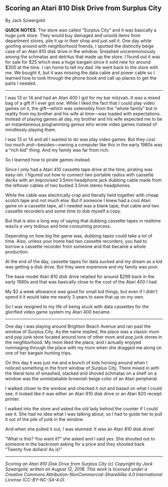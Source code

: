 ## Scoring an Atari 810 Disk Drive from Surplus City

By Jack Szwergold

**QUICK NOTES**: The store was called “Surplus City” and it was basically a huge junk store. They would buy damaged and unsold items from department stores, pile it up in their shop and just sell it. One day while goofing around with neighborhood friends, I spotted the distinctly beige case of an Atari 810 disk drive in the window. Smashed unceremoniously among the schmatas and detritus that made up the store. I found out it was for sale for $25 which was a huge bargain since it sold new for around $300 at the time. I ran home to tell my dad. He went back to the store with me. We bought it, but it was missing the data cable and power cable so I learned how to look through the phone book and call up places to get the parts I needed.

***

I was 13 or 14 and had an Atari 400 I got for my bar mitzvah. It was a mixed bag of a gift if I ever got one. While I liked the fact that I could play video games on it, the gift—which was ostensibly from the “whole family” but in reality from my brother and his wife at time—was loaded with expectations. Instead of playing games all day, my brother and his wife expected me to be an instantaneous programming genius who wrote video games instead of mindlessly playing them.

I was 13 or 14 and all I wanted to do was play video games. But they cost too much and—besides—owning a computer like this in the early 1980s was a “rich kid” thing. And my family was far from rich.

So I learned how to pirate games instead.

Since I only had a Atari 410 cassette tape drive at the time, pirating was easy-ish. I figured out how to connect two portable radios with cassette decks with an improvised 3.5mm headphone jack dubbing cable made from the leftover cables of two busted 3.5mm stereo headphones.

While the cable was electrically crap and literally held together with cheap scotch tape and not much else. But if someone I knew had a cool Atari game on a cassette tape, all I needed was a blank tape, that cable and two cassette recorders and some time to dub myself a copy.

But that is also a long way of saying that dubbing cassette tapes in realtime was/is a very tedious and time consuming process.

Depending on how big the game was, dubbing tapes could take a lot of time. Also, unless your home had two cassette recorders, you had to borrow a cassette recorder from someone and that became a whole production.

At the end of the day, cassette tapes for data sucked and my dream as a kid was getting a disk drive. But they were expensive and my family was poor.

The base model Atari 810 disk drive retailed for around $299 back in the early 1980s and that was basically close to the cost of the Atari 400 I had.

My $2 a week allowance was good for small kid things, but even if I didn’t spend it it would take me nearly 3 years to save that up on my own.

So I was resigned to my life of being stuck with data cassettes for the glorified video game system my Atari 400 became.

***

One day I was playing around Brighton Beach Avenue and ran past the window of Surplus City. As the name implied, the place was a classic mom and pop junk store located around tons of other mom and pop junk stores in the neighborhood. My mom liked the place, and I actually enjoyed rummaging through the place with my mom when she dragged me along on one of her bargain hunting trips.

On this day it was just me and a bunch of kids horsing around when I noticed something in the front window of Surplus City. There mixed in with the literal tons of smashed, stacked and shoved schmatas on a shelf on a window was the unmistakable brownish beige color of an Atari peripheral.

I walked closer to the window and checked it out and based on what I could see, it looked like it was either an Atari 810 disk drive or an Atari 820 receipt printer.

I walked into the store and asked the old lady behind the counter if I could see it. She had no idea what I was talking about, so I had to guide her to pull it out of the pile of junk in the window.

And when she pulled it out, I was stunned: It was an Atari 810 disk drive!

“What is this? You want it?” she asked and I said yes. She shouted out to someone in the backroom asking for a price and they shouted back “Twenty five dollars! As is!”

***

*Scoring an Atari 810 Disk Drive from Surplus City (c) Copyright by Jack Szwergold; written on August 12, 2018. This work is licensed under a Creative Commons Attribution-NonCommercial-ShareAlike 4.0 International License (CC-BY-NC-SA-4.0).*